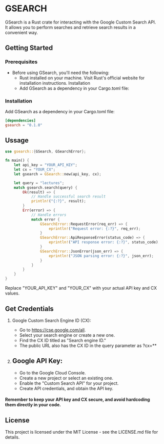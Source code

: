# GSEARCH

GSearch is a Rust crate for interacting with the Google Custom Search API. It allows you to perform searches and retrieve search results in a convenient way.

## Getting Started

### Prerequisites

- Before using GSearch, you'll need the following:
  - Rust installed on your machine. Visit Rust's official website for installation instructions.
    Installation
  - Add GSearch as a dependency in your Cargo.toml file:

### Installation

Add GSearch as a dependency in your Cargo.toml file:

```toml
[dependencies]
gsearch = "0.1.0"
```

## Ussage

```rust
use gsearch::{GSearch, GSearchError};

fn main() {
    let api_key = "YOUR_API_KEY";
    let cx = "YOUR_CX";
    let gsearch = GSearch::new(api_key, cx);

    let query = "lectures";
    match gsearch.search(query) {
        Ok(result) => {
            // Handle successful search result
            println!("{:?}", result);
        }
        Err(error) => {
            // Handle errors
            match error {
                GSearchError::RequestError(req_err) => {
                    eprintln!("Request error: {:?}", req_err);
                }
                GSearchError::ApiResponseError(status_code) => {
                    eprintln!("API response error: {:?}", status_code);
                }
                GSearchError::JsonError(json_err) => {
                    eprintln!("JSON parsing error: {:?}", json_err);
                }
            }
        }
    }
}

```

Replace "YOUR_API_KEY" and "YOUR_CX" with your actual API key and CX values.

## Get Credentials

1. Google Custom Search Engine ID (CX):

   - Go to https://cse.google.com/all.
   - Select your search engine or create a new one.
   - Find the CX ID titled as "Search engine ID."
   - The public URL also has the CX ID in the query parameter as ?cx=\*\*

2. ## Google API Key:
   - Go to the Google Cloud Console.
   - Create a new project or select an existing one.
   - Enable the "Custom Search API" for your project.
   - Create API credentials, and obtain the API key.

#### Remember to keep your API key and CX secure, and avoid hardcoding them directly in your code.

## License

This project is licensed under the MIT License - see the LICENSE.md file for details.
